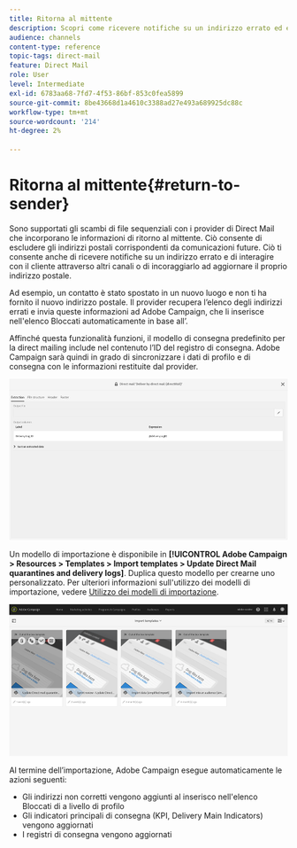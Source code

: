 ```yaml
---
title: Ritorna al mittente
description: Scopri come ricevere notifiche su un indirizzo errato ed escluderlo da comunicazioni future.
audience: channels
content-type: reference
topic-tags: direct-mail
feature: Direct Mail
role: User
level: Intermediate
exl-id: 6783aa68-7fd7-4f53-86bf-853c0fea5899
source-git-commit: 8be43668d1a4610c3388ad27e493a689925dc88c
workflow-type: tm+mt
source-wordcount: '214'
ht-degree: 2%

---
```


# Ritorna al mittente{#return-to-sender}

Sono supportati gli scambi di file sequenziali con i provider di Direct Mail che incorporano le informazioni di ritorno al mittente. Ciò consente di escludere gli indirizzi postali corrispondenti da comunicazioni future. Ciò ti consente anche di ricevere notifiche su un indirizzo errato e di interagire con il cliente attraverso altri canali o di incoraggiarlo ad aggiornare il proprio indirizzo postale.

Ad esempio, un contatto è stato spostato in un nuovo luogo e non ti ha fornito il nuovo indirizzo postale. Il provider recupera l’elenco degli indirizzi errati e invia queste informazioni ad Adobe Campaign, che li inserisce nell&#39;elenco Bloccati automaticamente in base all’.

Affinché questa funzionalità funzioni, il modello di consegna predefinito per la direct mailing include nel contenuto l’ID del registro di consegna. Adobe Campaign sarà quindi in grado di sincronizzare i dati di profilo e di consegna con le informazioni restituite dal provider.

![](assets/direct_mail_return_sender_1.png)

Un modello di importazione è disponibile in **[!UICONTROL Adobe Campaign > Resources > Templates > Import templates > Update Direct Mail quarantines and delivery logs]**. Duplica questo modello per crearne uno personalizzato. Per ulteriori informazioni sull&#39;utilizzo dei modelli di importazione, vedere [Utilizzo dei modelli di importazione](../../automating/using/importing-data-with-import-templates.md#setting-up-import-templates).

![](assets/direct_mail_return_sender_2.png)

Al termine dell’importazione, Adobe Campaign esegue automaticamente le azioni seguenti:

* Gli indirizzi non corretti vengono aggiunti al inserisco nell&#39;elenco Bloccati di a livello di profilo
* Gli indicatori principali di consegna (KPI, Delivery Main Indicators) vengono aggiornati
* I registri di consegna vengono aggiornati
